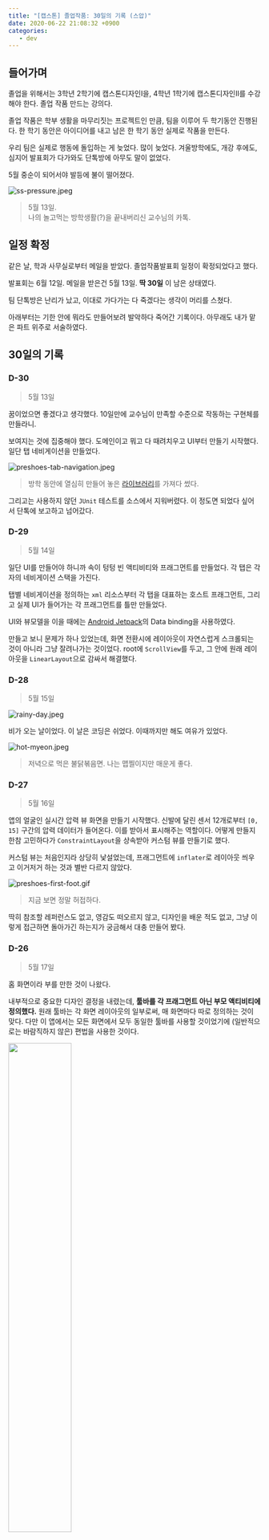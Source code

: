 ```yaml
---
title: "[캡스톤] 졸업작품: 30일의 기록 (스압)"
date: 2020-06-22 21:08:32 +0900
categories:
   - dev
---
```


## 들어가며

졸업을 위해서는 3학년 2학기에 캡스톤디자인I을, 4학년 1학기에 캡스톤디자인II를 수강해야 한다. 졸업 작품 만드는 강의다.

졸업 작품은 학부 생활을 마무리짓는 프로젝트인 만큼, 팀을 이루어 두 학기동안 진행된다. 한 학기 동안은 아이디어를 내고 남은 한 학기 동안 실제로 작품을 만든다.

우리 팀은 실제로 행동에 돌입하는 게 늦었다. 많이 늦었다. 겨울방학에도, 개강 후에도, 심지어 발표회가 다가와도 단톡방에 아무도 말이 없었다.

5월 중순이 되어서야 발등에 불이 떨어졌다.

![ss-pressure.jpeg](/assets/images/ss-pressure.jpeg)

> 5월 13일.    
나의 놀고먹는 방학생활(?)을 끝내버리신 교수님의 카톡.

## 일정 확정

같은 날, 학과 사무실로부터 메일을 받았다. 졸업작품발표회 일정이 확정되었다고 했다.

발표회는 6월 12일. 메일을 받은건 5월 13일. **딱 30일** 이 남은 상태였다.

팀 단톡방은 난리가 났고, 이대로 가다가는 다 죽겠다는 생각이 머리를 스쳤다.

아래부터는 기한 안에 뭐라도 만들어보려 발악하다 죽어간 기록이다. 아무래도 내가 맡은 파트 위주로 서술하였다.

## 30일의 기록

### D-30

> 5월 13일

꿈이었으면 좋겠다고 생각했다. 10일만에 교수님이 만족할 수준으로 작동하는 구현체를 만들라니.

보여지는 것에 집중해야 했다. 도메인이고 뭐고 다 때려치우고 UI부터 만들기 시작했다. 일단 탭 네비게이션을 만들었다.

![preshoes-tab-navigation.jpeg](/assets/images/preshoes-tab-navigation.jpeg)

> 방학 동안에 열심히 만들어 놓은 [라이브러리](https://github.com/potados99/android-essentials)를 가져다 썼다.

그리고는 사용하지 않던 `JUnit` 테스트를 소스에서 지워버렸다. 이 정도면 되었다 싶어서 단톡에 보고하고 넘어갔다.

### D-29

> 5월 14일

일단 UI를 만들어야 하니까 속이 텅텅 빈 액티비티와 프래그먼트를 만들었다. 각 탭은 각자의 네비게이션 스택을 가진다.

탭별 네비게이션을 정의하는 `xml` 리소스부터 각 탭을 대표하는 호스트 프래그먼트, 그리고 실제 UI가 들어가는 각 프래그먼트를 틀만 만들었다.

UI와 뷰모델을 이을 때에는 [Android Jetpack](https://www.google.com/aclk?sa=l&ai=DChcSEwiT7tTLvJXqAhVw05YKHeJKD-AYABAAGgJ0bA&sig=AOD64_2_vQ7qsrH68DCYl5JU9DZHzQyGOA&q=&ved=2ahUKEwj8z8_LvJXqAhXbwosBHXDLBpoQ0Qx6BAgNEAE&adurl=)의 Data binding을 사용하였다.

만들고 보니 문제가 하나 있었는데, 화면 전환시에 레이아웃이 자연스럽게 스크롤되는 것이 아니라 그냥 잘려나가는 것이었다. root에 `ScrollView`를 두고, 그 안에 원래 레이아웃을 `LinearLayout`으로 감싸서 해결했다.

### D-28

> 5월 15일

![rainy-day.jpeg](/assets/images/rainy-day.jpeg)

비가 오는 날이었다. 이 날은 코딩은 쉬었다. 이때까지만 해도 여유가 있었다.

![hot-myeon.jpeg](/assets/images/hot-myeon.jpeg)

> 저녁으로 먹은 불닭볶음면. 나는 맵찔이지만 매운게 좋다.

### D-27

> 5월 16일

앱의 얼굴인 실시간 압력 뷰 화면을 만들기 시작했다. 신발에 달린 센서 12개로부터 `[0, 15]` 구간의 압력 데이터가 들어온다. 이를 받아서 표시해주는 역할이다. 어떻게 만들지 한참 고민하다가 `ConstraintLayout`을 상속받아 커스텀 뷰를 만들기로 했다.

커스텀 뷰는 처음인지라 상당히 낯설었는데, 프래그먼트에 `inflater`로 레이아웃 씌우고 이거저거 하는 것과 별반 다르지 않았다.

![preshoes-first-foot.gif](/assets/images/preshoes-first-foot.gif)

> 지금 보면 정말 허접하다.

딱히 참조할 레퍼런스도 없고, 영감도 떠오르지 않고, 디자인을 배운 적도 없고, 그냥 이렇게 접근하면 돌아가긴 하는지가 궁금해서 대충 만들어 봤다.

### D-26

> 5월 17일

홈 화면이라 부를 만한 것이 나왔다.

내부적으로 중요한 디자인 결정을 내렸는데, **툴바를 각 프래그먼트 아닌 부모 액티비티에 정의했다.** 원래 툴바는 각 화면 레이아웃의 일부로써, 매 화면마다 따로 정의하는 것이 맞다. 다만 이 앱에서는 모든 화면에서 모두 동일한 툴바를 사용할 것이었기에 (일반적으로는 바람직하지 않은) 편법을 사용한 것이다.

<img src="/assets/images/preshoes-first-home.jpeg" width="50%">

> iOS의 시계 앱을 많이 참고했다.

### D-25

> 5월 18일

**디자인을 극적으로 개선했다.**

구글을 한참 뒤져 영감을 많이많이 얻었다. 앱 컨셉을 피트니스쪽이 아닌 테크와 의료, 조금 전문적인 방향으로 선회하면서 어둡고 있어보이는(?) 테마를 선택했다.

<img src="/assets/images/preshoes-home-done.jpeg" width="50%">

> 기적적으로 적절한 발 모양 이미지를 얻었다.

내부적으로는 `style` 대신 현재 테마의 `attribute`를 사용하는 쪽으로 코드를 수정하였다.

예를 들어, `android:background="@color/backgroundLittleDark` 대신 `android:background="?attr/barBackground"`를 사용하였다. 그냥 상수인 `style` 대신, 선택한 테마에 따라 적절한 리소스가 배정되도록 하였다.

스타일 다루는 것은 예-전에 [QKSMS](https://play.google.com/store/apps/details?id=com.moez.QKSMS&hl=ko)라는 앱을 뜯어보면서 배웠다. 그리고 여기에 잘 써먹었다. ㅎㅎ

### D-24

> 5월 19일

보통 압력을 시각화할 때에는 열 분포와 비슷하게 표현한다. 압력이 센 곳은 빨갛게, 약한 곳은 파랗게.

이걸 도와주는 라이브러리가 있나 해서 찾아 보니 [AndroidHeatMap](https://www.google.com/url?sa=i&url=https%3A%2F%2Fgithub.com%2FHeartlandSoftware%2FAndroidHeatMap&psig=AOvVaw1rQoW_2X78mDDJ0fKbrkRt&ust=1592919292337000&source=images&cd=vfe&ved=0CA0QjhxqFwoTCJj6vPbEleoCFQAAAAAdAAAAABAD)이라는게 있었다.

<img src="/assets/images/preshoes-first-heatmap.gif" width="50%">

> AndroidHeatMap 적용 완료.

저 점 하나 하나를 마커(`marker`)라고 하는데, 마커 색상을 HSV gradation으로 주게 되어 있었다.

HSV 색 공간에 대한 이야기는 예전에 모니터 캘리브레이션 할 때나 올해 초 이미지 처리 배울 때에 잠깐 들어봤던 것이 전부였다. 사진에 있는 테두리로 갈수록 투명해지는 주황색을 구현하기 위해 무식한 방법을 취했다. 컬러 코드를 조금씩 바꿔가며 타이핑과 빌드를 수백 번 반복했다.

도메인과 데이터 레이어에서는 양 신발의 센서에서 들어오는 샘플을 하나로 합치기 위해 구글과 스택오버플로우에게 빌어 두 개의 `DataSource`를 가지는 `CombinedLiveData`를 구해다가 사용했다. `RxJava`같은 걸 쓰면 별 복잡하고 기괴한 데이터 흐름도 다룰 수 있던데, 그것에 비하면 이건 참 straightforward하다.

### D-23

> 5월 20일

이 날부터 학교에서 남아 썩기 시작했다.

드디어 홈 화면을 레이아웃부터 뷰모델까지 끝내고 도메인-데이터 레이어에 손을 대기 시작했다.

센서의 현재 값을 `LiveData`로 제공하는 `SensorStateRepository`를 두고, 이를 사용하여 기기 연결과 샘플 기록을 담당하는 `SensorDeviceService`를 두었다.

뷰모델에서는 실시간 센서 상태에 접근할 때에는 `SensorStateRepository`를 사용하였고, 센서 모듈과 연결을 하고자 할 때에는 `UseCase`를 통해 `SensorDeviceService`를 호출하였다.

홈 화면에 있는 압력 뷰가 잘 작동하는지 확인하기 위해 임의의 가짜 데이터를 생성하는 로직을 두었다.

이제 하드웨어가 슬슬 준비되어야 하는데, 하드웨어 담당 팀원은 프로토타입을 만들려면 멀어 보였다.

![sensor-very-first.jpeg](/assets/images/sensor-very-first.jpeg)

> 일정상 80%는 완성되어 있어야 했다.

날씨는 좋았다.

![weather-good.jpeg](/assets/images/weather-good.jpeg)

> 우리 학교가 노을이 참 예쁘다.

모여서 코딩하다가 지하철 역까지 뛰어서 막차 타고 집에 갔다.

![last-train.jpeg](/assets/images/last-train.jpeg)
> 지하철역은 저-멀리에. 막차까지 남은 시간은 10분.

### D-22

> 5월 21일

발 압력 뷰(`FootPressureView`)를 여기저기서 쓰게 되었다. 이를 위해서 해당 뷰가 parent 뷰에 의해 크기가 정해질 수 있도록 수정하였다.

족저압 검사 화면을 구현하기 시작했다. 검사(diagnosis) 탭을 누르면 가능한 검사 목록이 나오고, 하나를 선택하면 검사 화면으로 넘어간다. 이때 이 넘어가는 transition에 애니메이션을 적용하였다.

![preshoes-diagnosis-done.jpeg](/assets/images/preshoes-diagnosis-done.jpeg)

> 휴게실에서 완성했다. 리모델링된 휴게실 참 좋다. 학비는 이런 데에 써야지 ㅎ

`FootPressureView`는 압력 분포를 표시하기 위해 `AndroidHeatMap` 라이브러리를 사용하는데, 이 녀석이 UI 스레드에서 그래픽 렌더링을 처리하는 것이다. 이 작업은 무려 초당 100회가 넘게(센서의 샘플율이 좀 높다) 진행되는지라 화면 전환이 버벅였다. 그래서 백그라운드에서 코루틴으로 수행하도록 바꾸었다.

코루틴은 스레드와 다르게 **매우 저렴하다**. 하지만 스레드에 민감한 `Realm`같은 녀석과 함께 사용하면 대참사가 일어날 수도 있다 (후술한다...)

![restroom.jpeg](/assets/images/restroom.jpeg)

> 정보기술대학교 휴게실 풍경

### D-21

> 5월 22일, 교수님에게 데모 영상 제출 D-1, 포스터 시안 마감일

**처음으로 밤을 샜다.**

홈 화면과 진단 화면에 이어 보고서 화면을 만들었다.

<img src="/assets/images/preshoes-reports-first.jpeg" width="50%">

> 당연히 데이터는 모두 뻥이다.

늘 하던 대로 프래그먼트에 `RecyclerView`를 만들고, `LayoutManager`는 `LinearLayoutManager`로, 데이터는 뷰모델에서 꺼내서 그대로 넘겨주고, 리스트 아이템은 적당히 `ConstraintLayout`으로 필요한 정보를 뿌리도록 했다.

어댑터에서는 `ViewHolder`를 상속받아 적당히 뷰를 찾아 데이터를 표시하는 코드를 양산해내었다.

프래그먼트가 만들어질 때에(`onCreate`) 뷰모델을 구해와서 데이터를 꺼내 그대로 어댑터에 끼워 넣어 주었다.

잘 돌아는 갔다. 포스터에 실릴 정도로 **'멋지지가 않'** 아서 문제였지. 팀원의 피드백을 바닥부터 끌어내어 모으고 모아 코드에 그대로 녹여내어 드렸다. 결국 새벽을 지나 아침에 해가 뜨고도 점심 가까이 못 잤다. 결국 그날 약속 취소했다.

팀원들은 학교에서 밤을 샜다. **하드웨어를 담당하는 팀원이 개 뻘짓 + 삽질** 을 해대는 바람에 데모 영상 촬영 당일까지 **하드웨어가 준비되지 않은 탓** 이었다.

상당한 환멸감이 느껴지는 날이었다.

### D-20

> 5월 23일, 교수님에게 데모 영상 제출 마감일

총체적 난국이었다.

하드웨어 담당자는 그토록 호언장담하던 완성 데드라인도 맞추지 못한 채 삽으로 흙이나 퍼나르고 있었다. 밤까지는 데모 영상을 제출해야 하는데, 납땜 연기 몇번 마시더니 그대로 두통을 호소하며 뻗어버렸다. 어쩔 수 없이 눈속임을 사용할 수 밖에 없었다.

![commit-fake-data.png](/assets/images/commit-fake-data.png)

> 커밋 메시지: "Generating fake data."

발을 세로로 4등분한 다음에 각 섹션별로 걸음 phase마다 가해지는 압력을 손으로 하나 하나 기입해가며 *자연스러워 보이는* 가짜 데이터 생성기를 만들었다.

<img src="/assets/images/preshoes-fake-data-gen.gif" width="50%">

> 아는 상태로 보면 조금 부자연스럽다.

~~~Java
private val phaseToSectionWeights = arrayOf(
     listOf(0f, 0f, 0f, 0f),
     listOf(0f, 0f, 0f, 0f),
     listOf(0f, 0f, 0f, 0f),

     listOf(0f, 0f, 0f, 0f),
     listOf(0.25f, 0f, 0f, 0f),
     listOf(0.5f, 0f, 0f, 0f),
     listOf(0.75f, 0f, 0f, 0f),
     listOf(1f, 0f, 0f, 0f),
     listOf(1f, 0.3f, 0f, 0f),
     listOf(1f, 0.6f, 0f, 0f),
     listOf(1f, 1f, 0f, 0f),
     listOf(0.75f, 1f, 0.5f, 0f),
     listOf(0.5f, 1f, 1f, 0f),

     listOf(0f, 1f, 1f, 0.5f),
     listOf(0f, 0.5f, 1f, 0.75f),
     listOf(0f, 0f, 1f, 1f),
     listOf(0f, 0f, 0.6f, 1f),
     listOf(0f, 0f, 0.3f, 1f),
     listOf(0f, 0f, 0f, 1f),
     listOf(0f, 0f, 0f, 0.75f),
     listOf(0f, 0f, 0f, 0.5f),
     listOf(0f, 0f, 0f, 0.25f),
     listOf(0f, 0f, 0f, 0f),

     listOf(0f, 0f, 0f, 0f),
     listOf(0f, 0f, 0f, 0f),
     listOf(0f, 0f, 0f, 0f)
 )
~~~

> 한 걸음 내에서의 *자연스러운* 압력 변화는 저렇게 생겼다.

성공적으로 보이는 영상을 촬영, 제출하고 나니 뻗어있던 팀원이 컨디션을 회복했다.

그리고 막차를 놓친 나는 택시를 타고 집에 갔다.

![last-train-bye.jpeg](/assets/images/last-train-bye.jpeg)

> 지출 1만 5천원

### D-19

> 5월 24일 (일요일)

금요일에는 원래 약속이 있다. 그 약속을 일요일로 옮겼다.

코딩에서 벗어나 잠시 행복한 하루를 보냈다.

![rose.jpeg](/assets/images/rose.jpeg)

### D-18

> 5월 25일

하드웨어는 마감 기한을 3일째 넘긴 후에도 진전이 없었다. 이 팀원이 이걸 해낼 것이라는 희망을 그냥 접었다.

안드로이드 휴대 전화와 센서 모듈은 블루투스로 연결된다. 신뢰성 있는 통신을 위한 블루투스 연결 기반이 이날 완성되었다.

안드로이드의 블루투스 라이브러리를 다음과 같이 사용하였다:

1. 페어링된 `BluetoothDevice`로부터 `BluetoothSocket`을 가져온다.
2. 소켓을 열고 `InputStream`을 얻어 백그라운드에서 계속 읽는다.
3. 프로토콜에 맞는 메시지가 들어오면 해석하여 처리한다.

한번에 잘 되면 좋았겠지만, `BluetoothSocket`을 가져오는 것 부터 문제 투성이였다.

`BluetoothDevice`로부터 소켓을 가져오는 `createRfcommSocketToServiceRecord` 메소드가 자꾸 `IOException`을 토했다. 스택오버플로를 한번 산책하고 와 `createRfcommSocketToServiceRecord` 해결책을 찾았다.

`createRfcommSocketToServiceRecord` 말고 숨겨진 `createRfcommSocket` 메소드가 존재했다. 이는 `@Hidden` 처리되어 있었지만, 자바의 reflection으로 꺼내어 쓸 수 있었다. 이를 `createRfcommSocketToServiceRecord`의 fallback method로 사용하여 실패하지 않는 연결을 구축할 수 있었다.

구현을 해 놓고 보니, `createRfcommSocketToServiceRecord`가 실패하는 원인이 궁금했다. 구글을 한 바퀴 더 돌고 오니, 해당 메소드를 호출할 때에 인자로 UUID `00001101-0000-1000-8000-00805F9B34FB`를 넘겨주면 된다고 한다.

`00001101-0000-1000-8000-00805F9B34FB`는 블루투스 프로토콜 중 **시리얼 포트 서비스를 위해 사용되는 UUID** 라고 한다. UUID를 변경한 후 fallback method까지 갈 것도 없이 바로 잘 연결되었다.

이 날은 비교적 이른 10시 반 즈음에 집에 갔다.

### D-17

> 5월 26일

도메인 레이어를 완성했다.

뷰모델의 모든 동작은 `UseCase`를 호출하고, `UseCase`는 `Service`나 `Repository`에게 실제 동작을 위임한다. `Service`와 `Repository`는 데이터 레이어에서 구현되며, DB에 접근하거나 기기와 연결하는 등 실제 구현을 담고 있다.

### D-16

> 5월 27일

**본의 아니게 구술 발표를 하게 되었다.**

![pr-for-me-q.jpeg](/assets/images/pr-for-me-q.jpeg)

> 아...ㅎㅎ

교수님이 시연 영상 제출하라고 지시하시던 당시에 "*완성되면 구술발표 하게 해주세요*" 라고 말해놓은 것이 화근이었다. 성공적으로 *보이는* 시연 영상이 구술 발표에 참여하고자 하는 적극적 의지의 표명으로 해석된 것.

이미 명단은 학과 사무실에 넘어갔고, 포스터 제작이 시작됐다.

**완성을 해야 했다.**

일단 reactive한 데이터 흐름을 위해 `Realm`을 도입했다. 무려 데이터 계층부터 표현 계층까지를 한번에 이어 주는, 가장 깊은 곳에서 데이터의 변경이 생기면 그것이 바로 자동으로 뷰에 반영되게 도와 주는, zero-copy 네이티브 데이터베이스이다.

`Realm`에 의존하여, 엔티티 대부분을 `RealmObject`로 바꾸는 등, `Realm`으로의 전환을 마쳤다.

이날 신발 센서 모듈 절반이 완성되었다며(절반은 작동하지 않는다 함) 팀원이 사진을 보내 왔다.

![preshoes-shoe-very-first.jpeg](/assets/images/preshoes-shoe-very-first.jpeg)

> 이때부터 매우 불길한 예감이 들었다.

그래도 날씨는 좋았다.

![campus-clouds.jpeg](/assets/images/campus-clouds.jpeg)

> 오후 4시 29분.

### D-15

> 5월 28일

**하드웨어가 팀원 손에서 완성되기를 기대하기 어려워졌다.** 추가로 재료비를 신청하여 새로운 설계로 다시 만드는 방법을 추진하였다. 당장 **재료비 신청이 다음날까지** 였고, 학교에 도착한 시간이 오후 6시였다.

머리에 떠오른 구상대로 디바이스 마트에서 장바구니에 담고, 압력 센서를 가장 빨리 조달할 수 있는 국내 기업을 찾았다. 해당 기업 고객센터에 연락하여 결제 후 당일 발송된다는 소식을 듣고 구매처를 결정하였고, 구매할 품목을 엑셀로 작성하여 교수님의 승인을 받은 뒤 빠르게 학과 사무실에 전달하였다.

구술 발표 순서가 나왔다. 우리 팀은 10팀 중 8번째. 그나마 다행이었다.

이 프로젝트에서 앱이 의존하는 존재는 `센서 모듈`과 `서버`이다. 개발 과정에서 둘 다 사용 가능한 경우는 거의 없었기에, 둘 없이 앱을 온전하게 굴리면서도 기능을 테스트할 수 있는 방법이 필요했다.

안드로이드가 지원하는 product flavor를 사용했다. `실제 서버`/`목업 서버`와 `실제 센서 기기`/`가상 센서 기기`, 이렇게 총 4개의 경우에 따라 다른 소스 세트를 사용하여 빌드하였다.

블루투스 목업(가상 센서 기기)은 이전에 만든 `FakeDataGenerator`의 출력을 마치 블루투스 소켓을 통해 전달받는 것처럼 가상화하여 준다.

### D-14

> 5월 29일

소프트웨어는 안정기에 접어들었다.

앱에 아이콘과 스플래시 스크린을 추가하고, 검사 화면을 이탈할 때에 타이머가 멈추지 않는 버그를 해결하였다.

다만 이때까지도 하드웨어는 준비되지 않았다. 데이터 분석을 담당하는 팀원은 분석할 데이터를 수집하지 못해 큰 어려움을 겪었다.

### D-13

> 5월 30일

이 날은 카카오 바이크를 탔다 :)

![go-to-work-by-bike.jpeg](/assets/images/go-to-work-by-bike.jpeg)

> 그리고 지하주차장에 주차해서 정지를 먹었다.

서버와의 통합을 시작하였다.

앱 내의 저수준 데이터 분석기의 출력을 서버로 전달하는 부분을 작성하였다.

`Retrofit2`를 사용했다. 늘 하던 대로 인터페이스를 정의하고 모델을 정의했다. 팀원이 작성한 서버의 API 문서가 확정되지 않아 초반에 어려움을 겪었다.

서버에서 반복적으로 `500`에러가 발생하여 원인을 찾아내느라 테스트에 애를 먹었다.

### D-12

> 5월 31일

서버와의 통합이 마무리되었고, 서버 목업도 작성을 마쳤다.

회원 관리 체계를 도입하면서 로그인 화면과 회원가입 UI를 추가하였다.

그리고 하드웨어는 결국 완성되지 않았다. 센서마다 물리적 특성도 다르고 입력값이 상당히 불안정했다.

![preshoes-shoe-fail.jpeg](/assets/images/preshoes-shoe-fail.jpeg)

> 프로토타입의 프로토타입

### D-11

> 6월 1일

최종 발표 영상 제출 마감이 9일 남은 시점에서 하드웨어가 이 모양이었다.

![preshoes-shoe-epic-fail.gif](/assets/images/preshoes-shoe-epic-fail.gif)

> 망했음을 직감했다.

앱은 완성 단계에 이르렀으나, 하드웨어가 더 이상 팀원에게 맡길 수 없는 지경까지 가버렸다. 신청한 재료가 도착하면 바로 실행에 옮겨야 헀다.

일단 도면을 그렸다.

<img src="/assets/images/preshoes-shoe-new-sketch.jpeg" width="70%">

> 종이에 볼펜

그리고 디지털로 옮겼다.

<img src="/assets/images/preshoes-numbered.png" width="70%">

> Graphics

회로는 아래처럼 브릿지 보드를 사용하여 제작할 계획을 세웠다.

![preshoes-circuit.jpeg](/assets/images/preshoes-circuit.jpeg)

### D-10

> 6월 2일

**부품이 도착했다.**

압력 센서와 브릿지 보드를 집에서 택배로 수령하고, 디바이스마트에서 구매한 부품은 마침 근처라 방문수령하였다.

![preshoes-materials.jpeg](/assets/images/preshoes-materials.jpeg)

> 디바이스마트가 집 앞에 있다.

압력 센서를 MCU와 연결하는 데에 필수인 pull-down 브릿지 보드 3개를 연장하여 12채널 브릿지 보드를 제작하였다.

![bridge-board-in-progress.jpeg](/assets/images/bridge-board-in-progress.jpeg)

![bridge-board.jpeg](/assets/images/bridge-board.jpeg)

> 직접 만든 12채널 브릿지 보드. 정성스런 50포인트 납땜.

### D-9

> 6월 3일

슬슬 마감의 압박이 찾아오기 시작했다.

나머지 한 쪽 브릿지 보드도 제작을 마쳤다.

![bridge-board-both.jpeg](/assets/images/bridge-board-both.jpeg)

> 케이블도 만들었다. 소켓은 몰렉스 5264.

그리고 바로 센서 패널(깔창 부분) 제작에 착수했다.

![preshoes-new-prototype.jpeg](/assets/images/preshoes-new-prototype.jpeg)

> 아름답지는 않다.

제작 도중 예상치 못한 복병을 마주했다. 케이블이 너무 두꺼워서 얇게 만들 수가 없는 것. 주문제작형 인쇄 박막 기판을 만들자니 돈과 시간이 없고, 피복 달린 케이블을 그대로 쓰자니 내구도와 완성도가 심각하게 떨어질 것 같았다.

한참 동안 구글신에게 빌어 영감을 얻는 뒤 내린 결론은, **구리 박막을 전선으로 하여 flex PCB를 직접 만들자** 는 것이었다.

### D-8

> 6월 4일

이날은 새벽부터 시작했다. 잠을 잘 수가 없었다.

구리 박막은 없지만 구리 테이프는 있었다. 구리 테이프를 가공하려면 비닐 커터가 필요하다. 그런데 당장 비닐 커터를 대여해서 사용할 수 있는 곳이 생각나지 않았다. 다른 대안을 찾아야 했다.

혹시나 학교 4호관에 새로 생긴 Maker space에 장비가 있나 싶어 홈페이지를 찾아가 보았다. 비닐 커터는 없었지만 레이저 커터가 두 대나 있었다. 레이저 커터에 대해 알아 보니, 얇은 재료는 물론, 어느 정도 두꺼운 재료도 깔끔하게 잘라내는 도구였다. 바로 예약을 하고 도면을 그렸다.

<img src="/assets/images/preshoes-wire.png" width="70%">

> 맥의 Graphics 앱 사용, 앱스토어에 있다.

레이저 커터에게 작업을 지시해야 하니, 도면을 일러스트레이터로 옮겨서 `.dxf` 포맷으로 export했다.

![preshoes-wire-preview.png](/assets/images/preshoes-wire-preview.png)

> 3D 미리보기

잠깐 동안 잠을 잔 뒤에 학교로 이동하였다.

레이저 커터에 재료를 넣고 도면을 업로드하여 가공을 시작하였는데, **구리 테이프가 잘리지 않았다.** 이게 무슨 일인가 싶어 같은 위치에 종이를 두었더니 잘 잘렸다. 금속은 아무리 얇아도 자를 수 없는 모양이었다.

![preshoes-laser-fail.jpeg](/assets/images/preshoes-laser-fail.jpeg)

> 구리 테이프에는 흠집조차 나지 않았다.

결국 가내수공업을 택했다.

![preshoes-wire-hand-1.jpeg](/assets/images/preshoes-wire-hand-1.jpeg)

> 구리 테이프에 도면을 붙여 가위로 수동 가공(...)

여기서 팀워크가 빛을 발휘했다. 아주 빠른 시간 안에 모든 배선을 가공해 내었다.

![preshoes-wire-hand-2.jpeg](/assets/images/preshoes-wire-hand-2.jpeg)

> 가공 후 딱풀로 붙였다.

자정이 지나기 전에 한쪽을 완성했다.

![preshoes-one-done.jpeg](/assets/images/preshoes-one-done.jpeg)

> 센서와 구리테이프는 얇은 배선과 납으로 연결했다.

나머지 한 쪽은 밤에 학교에서 머무르며 만들었다.

### D-7

> 6월 5일

이미 한 쪽을 만들어 놓은 터라 레퍼런스와 노하우를 모두 보유하고 있었다. 덕분에 다른 한 쪽은 훨씬 깔끔하게 만들 수 있었다.

![preshoes-so-clean.jpeg](/assets/images/preshoes-so-clean.jpeg)

> 깔끔한 순간접착제 마감

![preshoes-drying.jpeg](/assets/images/preshoes-drying.jpeg)

> 말리는 중.

그렇게 다 완성하고 아침 8시에 학교를 나왔다.

![going-home-morning.jpeg](/assets/images/going-home-morning.jpeg)

> 안개가 가득 꼈다.

### D-6

> 6월 6일

마감 작업을 시작했다. 신발 속에 들어가서도 파손되면 안 되며, 적당히 유연해야 했다. 팀원의 아이디어를 차용하여 절연테이프로 센서 패널을 마감하였다.

![preshoes-finishing.jpeg](/assets/images/preshoes-finishing.jpeg)

> 폭이 아주 넓은 전기테이프가 있었으면 하는 바람이었다.

그렇게 하나의 세트가 완성되었다.

![preshoes-single-set.jpeg](/assets/images/preshoes-single-set.jpeg)

> 왼쪽부터 배터리, MCU 보드, 블루투스 모듈, 브릿지 보드, 센서 패널.

나머지 한 쪽도 완성한 후 테스트를 진행하였다.

![preshoes-works.gif](/assets/images/preshoes-works.gif)

**기대한 만큼 잘 작동하였다.**

### D-5

> 6월 7일

이 날은 집에서 편히 쉬다가 발표 자료를 만들었다. 발표에 할당된 시간은 5분이었는데, 구현 이야기로 채우니 심히 모자라 아쉬웠다.

### D-4

> 6월 8일

![preshoes-look.png](/assets/images/preshoes-look.png)

> 정보대 앞

마감 완료한 패키지를 신발에 장착하였다.

신발, 앱, 서버와의 연동을 점검하고 최종 발표 영상에 넣을 시연 영상을 촬영했다.

### D-3

> 6월 9일, 최종 발표 영상 제출 D-1.

역할이 사라진 (전)하드웨어 담당 팀원이 영상 편집을 맡겠다고 나섰다.

영상 제출까지는 30시간 이상이 남은 상태.

### D-2

> 6월 10일, 최종 발표 영상 제출 마감.

영상 제출 마감은 오전 11시였다. 편집을 맡겠다고 했던 팀원은 전날 확보해둔 24시간을 모두 소비하고 자정이 지나서야 편집을 시작하였다. 이마저도 노트북의 퍼포먼스나 전원 공급 문제로 차질이 생겨 아침까지 최종 렌더링된 편집본을 받아볼 수 없는 상황이었다.

결국 내가 했다.

IdeaBoom 사이트에 올라갈 상세 설명도 작성하였다. HTML 에디터를 지원하기에, 원하는 것을 모두 표현할 수 있었다.

### D-1

> 6월 11일, 졸업작품발표회 D-1.

IdeaBoom에 올라간 작품에 좋아요가 몇 개나 달리는지 구경했다.

발표회 당일 시연을 위해 리허설을 진행하였다. 프로젝트 특성 상 휴대전화 화면과 사람이 걷는 모습을 동시에 보여 주어야 했기에 다음 옵션들이 후보에 올랐다.

- 휴대전화 화면과 사람이 걷는 모습을 동시에 카메라에 담기.
- 휴대전화 화면을 미러링하고, 사람이 걷는 모습을 카메라에 담아 화면 분할로 표시하기.

가시성과 깔끔함을 위해 후자를 택하였다.

### D-0

> 6월 12일, 졸업작품발표회 당일.

아침 일찍 학교에 모였다.

카메라를 고정하기 위해 삼각대를 들고 갔다.

휴대전화와 신발을 연결하고, 화면을 컴퓨터에 미러링하였다. 카메라를 설치하고 컴퓨터에 연결하여 두 화면을 동시에 띄워 Zoom 화면 공유로 송출하였다. 약간의 딜레이 이슈가 있어 여러 솔루션을 검토해 보았고, `LTE-핫스팟` + `TeamViewer` 환경에서 가능한 가장 만족스러운 품질을 얻을 수 있었다.

앞에 7팀이 있어 우리 팀까지 오는 데에 시간이 조금 걸렸다. 교수님의 질문은 역시 날카로웠다. 긴장이 되면서도 한편으로는 빨리 끝났으면 좋겠다는 생각이 들었다.

우리 팀의 차례가 되어 시연을 시작하였다. 초반에 연결 문제로 1분 가량 심장이 떨리는 일이 있었지만 다행히 너그럽게 넘어가 주셨다. 시연이 끝난 후 질의응답 시간이 찾아왔다. 데이터 분석을 담당한 팀원은 전문성을 드러내며 좋은 답변을 내놓았다. 나는 방심하고 또 긴장한 탓에 구현 과정에서 느끼고 배운 것들을 절반도 꺼내지 못했다. 아쉽긴 하였으나 최악은 면하였다.

발표회는 일정보다 이르게, 정오에 끝났다.

밖에 나가 보니, 공대 쪽 앞에 장미가 만개하였다.

![roses-in-campus.jpeg](/assets/images/roses-in-campus.jpeg)

## 마치며

CPU에게 일 시키는 것에 특화된 컴퓨터 공학 전공자에게 있어 실제 세계에서 물리적인 일을 하는 것은 전문 영역 밖의 일이다. 하드웨어를 만들면서 공학 전공과목 하나 들은 적 없는 내가 공대와 친해진 기분이 들었다.

소통과 협업 능력이 항상 화두가 되는 것은 그것이 중요하지만 부재하는 경우가 많기 때문일 것이다. 나 또한 예외가 아니어서, 서로 지향하는 가치가 다른 경우에 미숙하게 대처하는 우를 범하였다. 개발자로서는 1인분 이상을 해내었으나 팀장으로서의 책무를 다하지 못한 것에 책임감을 느낀다.

이제는 다 끝나서 다행이라는 생각이 든다. 너무 많은 인내력을 이 프로젝트에 소비해 버렸다. 당분간은 쉬고 싶다. 

